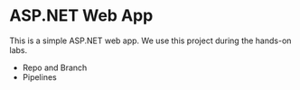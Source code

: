 # ASP.NET Web App

This is a simple ASP.NET web app. We use this project during the hands-on labs.

- Repo and Branch
- Pipelines

